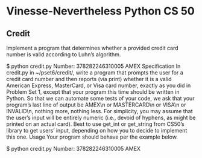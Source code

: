 # Vinesse-Nevertheless Python CS 50

## Credit
Implement a program that determines whether a provided credit card number is valid according to Luhn’s algorithm.

$ python credit.py
Number: 378282246310005
AMEX
Specification
In credit.py in ~/pset6/credit/, write a program that prompts the user for a credit card number and then reports (via print) whether it is a valid American Express, MasterCard, or Visa card number, exactly as you did in Problem Set 1, except that your program this time should be written in Python.
So that we can automate some tests of your code, we ask that your program’s last line of output be AMEX\n or MASTERCARD\n or VISA\n or INVALID\n, nothing more, nothing less.
For simplicity, you may assume that the user’s input will be entirely numeric (i.e., devoid of hyphens, as might be printed on an actual card).
Best to use get_int or get_string from CS50’s library to get users’ input, depending on how you to decide to implement this one.
Usage
Your program should behave per the example below.

$ python credit.py
Number: 378282246310005
AMEX
